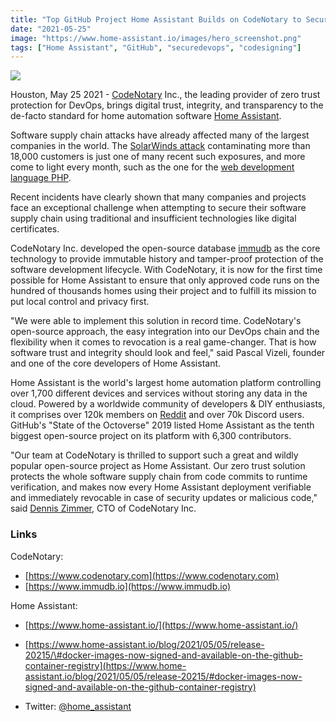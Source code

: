 ```yaml
---
title: "Top GitHub Project Home Assistant Builds on CodeNotary to Secure Software Supply Chain at Scale"
date: "2021-05-25"
image: "https://www.home-assistant.io/images/hero_screenshot.png"
tags: ["Home Assistant", "GitHub", "securedevops", "codesigning"]
---
```


<img src="https://www.home-assistant.io/images/hero_screenshot.png">

Houston, May 25 2021 - [CodeNotary](https://www.codenotary.com) Inc., the leading provider of zero trust protection for DevOps, brings digital trust, integrity, and transparency to the de-facto standard for home automation software [Home Assistant](https://github.com/home-assistant).

Software supply chain attacks have already affected many of the largest companies in the world. The [SolarWinds
attack](https://whatis.techtarget.com/feature/SolarWinds-hack-explained-Everything-you-need-to-know) contaminating more than 18,000 customers is just one of many recent such exposures, and more come to light every month, such as the one for the [web development language
PHP](https://arstechnica.com/gadgets/2021/03/hackers-backdoor-php-source-code-after-breaching-internal-git-server/).

Recent incidents have clearly shown that many companies and projects face an exceptional challenge when attempting to secure their software supply chain using traditional and insufficient technologies like
digital certificates.

CodeNotary Inc. developed the open-source database [immudb](https://github.com/codenotary/immudb) as the core technology to provide immutable history and tamper-proof protection of the software development lifecycle. With CodeNotary, it is now for the first time possible for Home Assistant to ensure that only approved code runs on the hundred of thousands homes using their project and to fulfill its mission to put local control and privacy first.

"We were able to implement this solution in record time. CodeNotary's open-source approach, the easy integration into our DevOps chain and the flexibility when it comes to revocation is a real game-changer. That is how software trust and integrity should look and feel," said Pascal Vizeli, founder and one of the core developers of Home Assistant.

Home Assistant is the world's largest home automation platform controlling over 1,700 different devices and services without storing any data in the cloud. Powered by a worldwide community of developers & DIY enthusiasts, it comprises over 120k members on [Reddit](https://www.reddit.com/r/homeassistant/) and over 70k Discord users. GitHub\'s \"State of the Octoverse\" 2019 listed Home Assistant as the tenth biggest open-source project on its platform with 6,300 contributors.

"Our team at CodeNotary is thrilled to support such a great and wildly popular open-source project as Home Assistant. Our zero trust solution protects the whole software supply chain from code commits to runtime verification, and makes now every Home Assistant deployment verifiable and immediately revocable in case of security updates or malicious code," said [Dennis Zimmer](mailto:dennis@codenotary.com), CTO of CodeNotary Inc.

### Links

CodeNotary:

* [https://www.codenotary.com](https://www.codenotary.com)
* [https://www.immudb.io](https://www.immudb.io)

Home Assistant:

* [https://www.home-assistant.io/](https://www.home-assistant.io/)

* [https://www.home-assistant.io/blog/2021/05/05/release-20215/\#docker-images-now-signed-and-available-on-the-github-container-registry](https://www.home-assistant.io/blog/2021/05/05/release-20215/#docker-images-now-signed-and-available-on-the-github-container-registry)

* Twitter: [@home_assistant](https://twitter.com/home_assistant)
